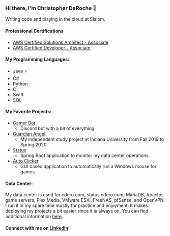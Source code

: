 ### Hi there, I'm Christopher DeRoche 👋
Writing code and playing in the cloud at Slalom.

#### Professional Certifications
- [AWS Certified Solutions Architect - Associate](https://www.credly.com/badges/a8b963d9-cba0-493c-ae0a-ff2f77bb61fc)
- [AWS Certified Developer - Associate](https://www.credly.com/badges/888cbe33-f6b4-48e1-b73b-895a7445847e)

#### My Programming Languages:
- Java ⭐
- C#
- Python
- C
- Swift
- SQL

#### My Favorite Projects:
- [Gamer Bot](https://github.com/compact-disc/GamerBot)
  - Discord bot with a bit of everything.
- [Guardian Angel](https://github.com/compact-disc/GuardianAngel)
  - My independent study project at Indiana University from Fall 2019 to Spring 2020.
- [Status](https://github.com/compact-disc/Status)
  - Spring Boot application to monitor my data center operations.
- [Auto Clicker](https://github.com/compact-disc/AutoClicker)
  - GUI based application to automatically run a Windows mouse for games.

#### Data Center:
My data center is used for cdero.com, status.cdero.com, MariaDB, Apache, game servers, Plex Media, VMware ESXi, FreeNAS, pfSense, and OpenVPN. I run it in my spare time mostly for practice and enjoyment. It makes deploying my projects a bit easier since it is always on. You can find additional information [here](https://cdero.com/datacenter.html).

#### Connect with me on [LinkedIn](https://www.linkedin.com/in/chrismderoche)!
